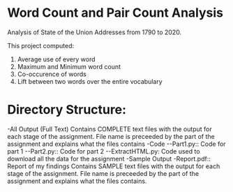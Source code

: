 # Word Count and Pair Count Analysis
 Analysis of State of the Union Addresses from 1790 to 2020.

 This project computed:
 1. Average use of every word
 2. Maximum and Minimum word count
 3. Co-occurence of words
 4. Lift between two words over the entire vocabulary

# Directory Structure:
-All Output (Full Text)
Contains COMPLETE text files with the output for each stage of the assignment.
File name is preceeded by the part of the assignment and explains what the files contains
-Code
--Part1.py:: Code for part 1
--Part2.py:: Code for part 2
--ExtractHTML.py: Code used to download all the data for the assignment
-Sample Output
-Report.pdf:: Report of my findings
Contains SAMPLE text files with the output for each stage of the assignment.
File name is preceeded by the part of the assignment and explains what the files contains.